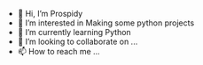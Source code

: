 - 👋 Hi, I’m Prospidy
- 👀 I’m interested in Making some python projects
- 🌱 I’m currently learning Python
- 💞️ I’m looking to collaborate on ...
- 📫 How to reach me ...

<!---
Prospidy/Prospidy is a ✨ special ✨ repository because its `README.md` (this file) appears on your GitHub profile.
You can click the Preview link to take a look at your changes.
--->
